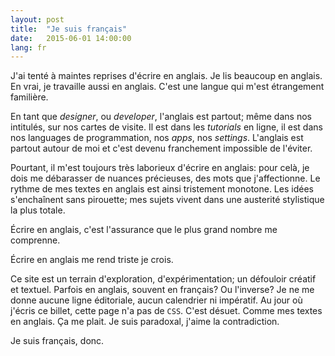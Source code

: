 ```yaml
---
layout: post
title:  "Je suis français"
date:   2015-06-01 14:00:00
lang: fr
---
```


J'ai tenté à maintes reprises d'écrire en anglais. Je lis beaucoup en anglais. En vrai, je travaille aussi en anglais. C'est une langue qui m'est étrangement familière.

En tant que *designer*, ou *developer*, l'anglais est partout; même dans nos intitulés, sur nos cartes de visite. Il est dans les *tutorials* en ligne, il est dans nos languages de programmation, nos *apps*, nos *settings*. L'anglais est partout autour de moi et c'est devenu franchement impossible de l'éviter.

Pourtant, il m'est toujours très laborieux d'écrire en anglais: pour celà, je dois me débarasser de nuances précieuses, des mots que j'affectionne. Le rythme de mes textes en anglais est ainsi tristement monotone. Les idées s'enchaînent sans pirouette; mes sujets vivent dans une austerité stylistique la plus totale.

Écrire en anglais, c'est l'assurance que le plus grand nombre me comprenne.

Écrire en anglais me rend triste je crois.

Ce site est un terrain d'exploration, d'expérimentation; un défouloir créatif et textuel. Parfois en anglais, souvent en français? Ou l'inverse? Je ne me donne aucune ligne éditoriale, aucun calendrier ni impératif. Au jour où j'écris ce billet, cette page n'a pas de `CSS`. C'est désuet. Comme mes textes en anglais. Ça me plait. Je suis paradoxal, j'aime la contradiction.

Je suis français, donc.



